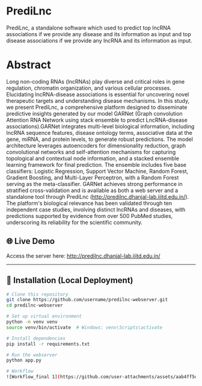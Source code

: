 # PrediLnc
PrediLnc, a standalone software which used to predict top lncRNA associations if we provide any disease and its information as input and top disease associations if we provide any lncRNA and its information as input.

# Abstract
Long non-coding RNAs (lncRNAs) play diverse and critical roles in gene regulation, chromatin organization, and various cellular processes. Elucidating lncRNA-disease associations is essential for uncovering novel therapeutic targets and understanding disease mechanisms. In this study, we present PrediLnc, a comprehensive platform designed to disseminate predictive insights generated by our model GARNet (Graph convolution Attention RNA Network using stack ensemble to predict LncRNA-disease associations).GARNet integrates multi-level biological information, including lncRNA sequence features, disease ontology terms, associative data at the gene, miRNA, and protein levels, to generate robust predictions. The model architecture leverages autoencoders for dimensionality reduction, graph convolutional networks and self-attention mechanisms for capturing topological and contextual node information, and a stacked ensemble learning framework for final prediction. The ensemble includes five base classifiers: Logistic Regression, Support Vector Machine, Random Forest, Gradient Boosting, and Multi-Layer Perceptron, with a Random Forest serving as the meta-classifier. GARNet achieves strong performance in stratified cross-validation and is available as both a web server and a standalone tool through PrediLnc (http://predilnc.dhanjal-lab.iiitd.edu.in/). The platform's biological relevance has been validated through ten independent case studies, involving distinct lncRNAs and diseases, with predictions supported by evidence from over 500 PubMed studies, underscoring its reliability for the scientific community.

## 🌐 Live Demo

Access the server here: http://predilnc.dhanjal-lab.iiitd.edu.in/


---

## 🚀 Installation (Local Deployment)

```bash
# Clone this repository
git clone https://github.com/username/predilnc-webserver.git
cd predilnc-webserver

# Set up virtual environment
python -m venv venv
source venv/bin/activate  # Windows: venv\Scripts\activate

# Install dependencies
pip install -r requirements.txt

# Run the webserver
python app.py

# Workflow
![Workflow_final 1](https://github.com/user-attachments/assets/aab4ff5d-640d-4396-9203-43b33a50358d)

